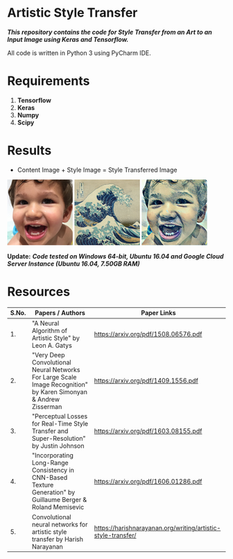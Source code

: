 # Artistic Style Transfer
***This repository contains the code for Style Transfer from an Art to an Input Image using Keras and Tensorflow.***

All code is written in Python 3 using PyCharm IDE.

# Requirements
1. **Tensorflow**
2. **Keras**
3. **Numpy**
4. **Scipy**


# Results

* Content Image                                 +                      Style Image            =       Style Transferred Image 

<img src="content_image.png" alt="" width="30%"> <img src="style_image.png" alt="" width="30%"> <img src="StyleTransferredImage.png" alt="" width="30%">


**Update:** ***Code tested on Windows 64-bit, Ubuntu 16.04 and Google Cloud Server Instance (Ubuntu 16.04, 7.50GB RAM)***

# Resources

| S.No.  |                       Papers / Authors                    |                     Paper Links                      |
| ------ | --------------------------------------------------------- | ---------------------------------------------------- |
|1.      | "A Neural Algorithm of Artistic Style" by Leon A. Gatys   |         https://arxiv.org/pdf/1508.06576.pdf         |
|2.      | "Very Deep Convolutional Neural Networks For Large Scale Image Recognition" by Karen Simonyan & Andrew Zisserman|https://arxiv.org/pdf/1409.1556.pdf |
|3.      | "Perceptual Losses for Real-Time Style Transfer and Super-Resolution" by Justin Johnson|https://arxiv.org/pdf/1603.08155.pdf|
|4.      | "Incorporating Long-Range Consistency in CNN-Based Texture Generation" by Guillaume Berger & Roland Memisevic|https://arxiv.org/pdf/1606.01286.pdf|
|5.      |Convolutional neural networks for artistic style transfer by Harish Narayanan|https://harishnarayanan.org/writing/artistic-style-transfer/|
